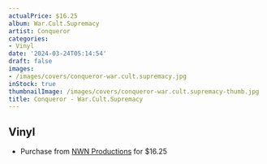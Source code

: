 ```yaml
---
actualPrice: $16.25
album: War.Cult.Supremacy
artist: Conqueror
categories:
- Vinyl
date: '2024-03-24T05:14:54'
draft: false
images:
- /images/covers/conqueror-war.cult.supremacy.jpg
inStock: true
thumbnailImage: /images/covers/conqueror-war.cult.supremacy-thumb.jpg
title: Conqueror - War.Cult.Supremacy
---
```


## Vinyl
* Purchase from [NWN Productions](http://shop.nwnprod.com/index.php?route=product/product&path=75&product_id=48575&sort=pd.name&order=ASC) for $16.25
